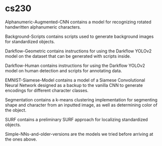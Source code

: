 # cs230

Alphanumeric-Augmented-CNN contains a model for recognizing rotated handwritten
alphanumeric characters.

Background-Scripts contains scripts used to generate background images for standardized objects.

Darkflow-Geometric contains instructions for using the Darkflow YOLOv2 model on
the dataset that can be generated with scripts inside.

Darkflow-Human contains instructions for using the Darkflow YOLOv2 model on
human detection and scripts for annotating data.

EMNIST-Siamese-Model contains a model of a Siamese Convolutional Neural Network
designed as a backup to the vanilla CNN to generate encodings for different
character classes.

Segmentation contains a k-means clustering implementation for segmenting shape
and character from an inputted image, as well as determining color of the
object.

SURF contains a preliminary SURF approach for localizing standardized objects.

Simple-NNs-and-older-versions are the models we tried before arriving at the ones above.

